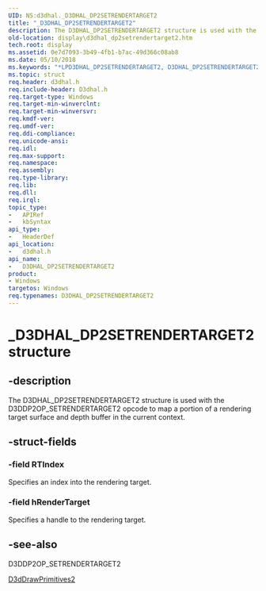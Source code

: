 ```yaml
---
UID: NS:d3dhal._D3DHAL_DP2SETRENDERTARGET2
title: "_D3DHAL_DP2SETRENDERTARGET2"
description: The D3DHAL_DP2SETRENDERTARGET2 structure is used with the D3DDP2OP_SETRENDERTARGET2 opcode to map a portion of a rendering target surface and depth buffer in the current context.
old-location: display\d3dhal_dp2setrendertarget2.htm
tech.root: display
ms.assetid: 0e7d7093-3b49-4fb1-b7ac-49d366c08ab8
ms.date: 05/10/2018
ms.keywords: "*LPD3DHAL_DP2SETRENDERTARGET2, D3DHAL_DP2SETRENDERTARGET2, D3DHAL_DP2SETRENDERTARGET2 structure [Display Devices], LPD3DHAL_DP2SETRENDERTARGET2, LPD3DHAL_DP2SETRENDERTARGET2 structure pointer [Display Devices], _D3DHAL_DP2SETRENDERTARGET2, d3dhal/D3DHAL_DP2SETRENDERTARGET2, d3dhal/LPD3DHAL_DP2SETRENDERTARGET2, d3dstrct_b2b69c9b-94db-4451-b731-fbe90ba059f0.xml, display.d3dhal_dp2setrendertarget2"
ms.topic: struct
req.header: d3dhal.h
req.include-header: D3dhal.h
req.target-type: Windows
req.target-min-winverclnt: 
req.target-min-winversvr: 
req.kmdf-ver: 
req.umdf-ver: 
req.ddi-compliance: 
req.unicode-ansi: 
req.idl: 
req.max-support: 
req.namespace: 
req.assembly: 
req.type-library: 
req.lib: 
req.dll: 
req.irql: 
topic_type:
-	APIRef
-	kbSyntax
api_type:
-	HeaderDef
api_location:
-	d3dhal.h
api_name:
-	D3DHAL_DP2SETRENDERTARGET2
product:
- Windows
targetos: Windows
req.typenames: D3DHAL_DP2SETRENDERTARGET2
---
```


# _D3DHAL_DP2SETRENDERTARGET2 structure


## -description


The D3DHAL_DP2SETRENDERTARGET2 structure is used with the D3DDP2OP_SETRENDERTARGET2 opcode to map a portion of a rendering target surface and depth buffer in the current context.


## -struct-fields




### -field RTIndex

Specifies an index into the rendering target.


### -field hRenderTarget

Specifies a handle to the rendering target.


## -see-also




D3DDP2OP_SETRENDERTARGET2



<a href="https://msdn.microsoft.com/6128ff7a-0d2c-48df-8b5e-cab33c5a74f5">D3dDrawPrimitives2</a>
 

 

